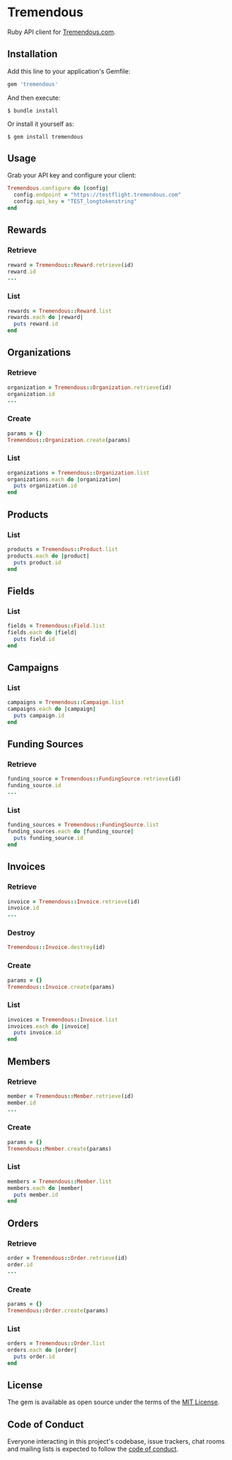 # Tremendous

Ruby API client for [Tremendous.com](https://tremendous.com).

## Installation

Add this line to your application's Gemfile:

```ruby
gem 'tremendous'
```

And then execute:

    $ bundle install

Or install it yourself as:

    $ gem install tremendous

## Usage

Grab your API key and configure your client:

```ruby
Tremendous.configure do |config|
  config.endpoint = "https://testflight.tremendous.com"
  config.api_key = "TEST_longtokenstring"
end
```

## Rewards

### Retrieve

```ruby
reward = Tremendous::Reward.retrieve(id)
reward.id 
...
```

### List

```ruby
rewards = Tremendous::Reward.list
rewards.each do |reward|
  puts reward.id 
end
```

## Organizations

### Retrieve

```ruby
organization = Tremendous::Organization.retrieve(id)
organization.id 
...
```

### Create

```ruby
params = {}
Tremendous::Organization.create(params)
```

### List

```ruby
organizations = Tremendous::Organization.list
organizations.each do |organization|
  puts organization.id 
end
```

## Products

### List

```ruby
products = Tremendous::Product.list
products.each do |product|
  puts product.id 
end

```

## Fields

### List

```ruby
fields = Tremendous::Field.list
fields.each do |field|
  puts field.id 
end
```

## Campaigns

### List

```ruby
campaigns = Tremendous::Campaign.list
campaigns.each do |campaign|
  puts campaign.id 
end

```

## Funding Sources

### Retrieve

```ruby
funding_source = Tremendous::FundingSource.retrieve(id)
funding_source.id 
...
```

### List

```ruby
funding_sources = Tremendous::FundingSource.list
funding_sources.each do |funding_source|
  puts funding_source.id 
end
```

## Invoices

### Retrieve

```ruby
invoice = Tremendous::Invoice.retrieve(id)
invoice.id 
...
```

### Destroy

```ruby
Tremendous::Invoice.destroy(id)
```

### Create

```ruby
params = {}
Tremendous::Invoice.create(params)
```

### List

```ruby
invoices = Tremendous::Invoice.list
invoices.each do |invoice|
  puts invoice.id 
end
```

## Members

### Retrieve

```ruby
member = Tremendous::Member.retrieve(id)
member.id 
...
```

### Create

```ruby
params = {}
Tremendous::Member.create(params)
```

### List

```ruby
members = Tremendous::Member.list
members.each do |member|
  puts member.id 
end
```

## Orders

### Retrieve

```ruby
order = Tremendous::Order.retrieve(id)
order.id 
...
```

### Create

```ruby
params = {}
Tremendous::Order.create(params)
```

### List

```ruby
orders = Tremendous::Order.list
orders.each do |order|
  puts order.id 
end
```

## License

The gem is available as open source under the terms of the [MIT License](https://opensource.org/licenses/MIT).

## Code of Conduct

Everyone interacting in this project's codebase, issue trackers, chat rooms and mailing lists is expected to follow the [code of conduct](https://github.com/joshmn/tremendous/blob/master/CODE_OF_CONDUCT.md).

